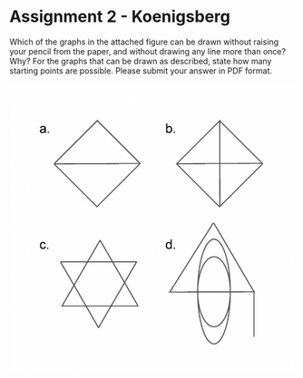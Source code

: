 # Assignment 2 - Koenigsberg

Which of the graphs in the attached figure can be drawn without raising your pencil from the paper, and without drawing any line more than once?  Why?  For the graphs that can be drawn as described, state how many starting points are possible.  Please submit your answer in PDF format.

![4 Drawable Graphs](images/original.jpg)

<!-- ## [Entrega](entrega.pdf) -->
